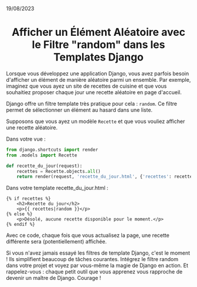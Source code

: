 19/08/2023

<h1 align="center">Afficher un Élément Aléatoire avec le Filtre "random" dans les Templates Django</h1>

Lorsque vous développez une application Django, vous avez parfois besoin d'afficher un élément de manière aléatoire parmi un ensemble. Par exemple, imaginez que vous ayez un site de recettes de cuisine et que vous souhaitiez proposer chaque jour une recette aléatoire en page d'accueil.

Django offre un filtre template très pratique pour cela : `random`. Ce filtre permet de sélectionner un élément au hasard dans une liste.

Supposons que vous ayez un modèle `Recette` et que vous vouliez afficher une recette aléatoire.

Dans votre vue :

```python
from django.shortcuts import render
from .models import Recette

def recette_du_jour(request):
    recettes = Recette.objects.all()
    return render(request, 'recette_du_jour.html', {'recettes': recettes})
```
Dans votre template recette_du_jour.html :

```django
{% if recettes %}
    <h2>Recette du jour</h2>
    <p>{{ recettes|random }}</p>
{% else %}
    <p>Désolé, aucune recette disponible pour le moment.</p>
{% endif %}
```

Avec ce code, chaque fois que vous actualisez la page, une recette différente sera (potentiellement) affichée.

Si vous n'avez jamais essayé les filtres de template Django, c'est le moment ! Ils simplifient beaucoup de tâches courantes. Intégrez le filtre random dans votre projet et voyez par vous-même la magie de Django en action. Et rappelez-vous : chaque petit outil que vous apprenez vous rapproche de devenir un maître de Django. Courage !